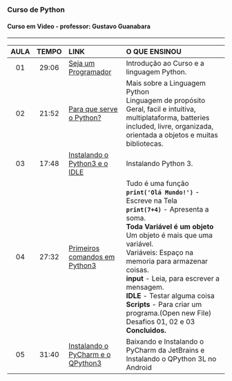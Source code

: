 ### Curso de Python 
#### Curso em Video - professor: Gustavo Guanabara
---
AULA | TEMPO | LINK | O QUE ENSINOU
:---:|:---:|:---|:---
01 | 29:06 | [Seja um Programador](https://www.youtube.com/watch?v=S9uPNppGsGo&list=PLvE-ZAFRgX8hnECDn1v9HNTI71veL3oW0&index=2) | Introdução ao Curso e a linguagem Python.
02 | 21:52 | [Para que serve o Python?](https://www.youtube.com/watch?v=Mp0vhMDI7fA&list=PLvE-ZAFRgX8hnECDn1v9HNTI71veL3oW0&index=3) | Mais sobre a Linguagem Python <br> Linguagem de propósito Geral, facil e intuitiva, multiplataforma, batteries included, livre, organizada, orientada a objetos e muitas bibliotecas.
03 | 17:48 | [Instalando o Python3 e o IDLE](https://www.youtube.com/watch?v=VuKvR1J2LQE&list=PLvE-ZAFRgX8hnECDn1v9HNTI71veL3oW0&index=4) | Instalando Python 3.
04 | 27:32 | [Primeiros comandos em Python3](https://www.youtube.com/watch?v=31llNGKWDdo) | Tudo é uma função <br> **`print('Olá Mundo!')`** - Escreve na Tela <br> **`print(7+4)`** - Apresenta a soma. <br> **Toda Variável é um objeto** <br> Um objeto é mais que uma variável. <br> Variáveis: Espaço na memoria para armazenar coisas. <br> **input** - Leia, para escrever a mensagem. <br> **IDLE** - Testar alguma coisa <br> **Scripts** - Para criar um programa.(Open new File) <br> Desafios 01, 02 e 03 **Concluidos.**
05 | 31:40 | [Instalando o PyCharm e o QPython3](https://www.youtube.com/watch?v=ElRd0cbXIv4) | Baixando e Instalando o PyCharm da JetBrains e Instalando o QPython 3L no Android
